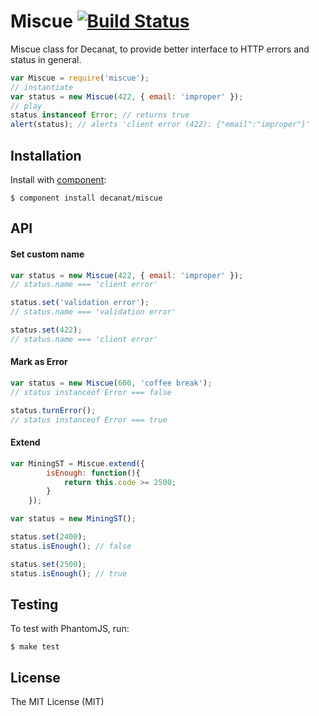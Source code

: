 
# Miscue [![Build Status](https://travis-ci.org/decanat/miscue.svg?branch=master)](https://travis-ci.org/decanat/miscue)

Miscue class for Decanat, to provide better interface to HTTP errors and status in general.

```js
var Miscue = require('miscue');
// instantiate
var status = new Miscue(422, { email: 'improper' });
// play
status instanceof Error; // returns true
alert(status); // alerts 'client error (422): {"email":"improper"}'
```

## Installation

  Install with [component](http://component.io):

    $ component install decanat/miscue

## API

#### Set custom name ####

```js
var status = new Miscue(422, { email: 'improper' });
// status.name === 'client error'

status.set('validation error');
// status.name === 'validation error'

status.set(422);
// status.name === 'client error'
```

#### Mark as Error ####

```js
var status = new Miscue(600, 'coffee break');
// status instanceof Error === false

status.turnError();
// status instanceof Error === true
```

#### Extend ####

```js
var MiningST = Miscue.extend({
        isEnough: function(){
            return this.code >= 2500;
        }
    });

var status = new MiningST();

status.set(2400);
status.isEnough(); // false

status.set(2500);
status.isEnough(); // true
```

## Testing

To test with PhantomJS, run:

    $ make test    


## License

  The MIT License (MIT)
